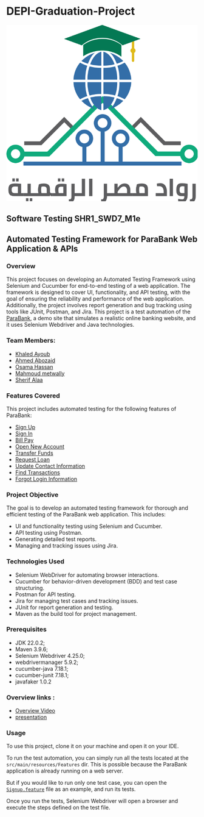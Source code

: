 # DEPI-Graduation-Project
![DEPI](./DEPILogo.png)

## Software Testing SHR1_SWD7_M1e    

## Automated Testing Framework for ParaBank Web Application & APIs

### Overview
This project focuses on developing an Automated Testing Framework using Selenium and Cucumber for end-to-end testing of a web application. The framework is designed to cover UI, functionality, and API testing, with the goal of ensuring the reliability and performance of the web application. Additionally, the project involves report generation and bug tracking using tools like JUnit, Postman, and Jira.
This project is a test automation of the [ParaBank](https://parabank.parasoft.com/parabank/index.htm), a demo site that simulates a realistic
online banking website, and it uses Selenium Webdriver and Java technologies.

### Team Members:
- [Khaled Ayoub](https://github.com/Khaled-Ayoub)
- [Ahmed Abozaid](https://github.com/AhmedMAbuzaid1998)
- [Osama Hassan](https://github.com/hassanossama)
- [Mahmoud metwally](https://github.com/ma7moudmetwaly)
- [Sherif Alaa](https://github.com/sherifalaaaali)

###  Features Covered
This project includes automated testing for the following features of ParaBank:

- [Sign Up](https://github.com/AhmedMAbuzaid1998/parabank/blob/main/src/main/resources/Features/01_SignUp.feature)
- [Sign In](https://github.com/AhmedMAbuzaid1998/parabank/blob/main/src/main/resources/Features/02_SignIn.feature)
- [Bill Pay](https://github.com/AhmedMAbuzaid1998/parabank/blob/main/src/main/resources/Features/03_BillPay.feature)
- [Open New Account](https://github.com/AhmedMAbuzaid1998/parabank/blob/main/src/main/resources/Features/04_OpenNewAccount.feature)
- [Transfer Funds](https://github.com/AhmedMAbuzaid1998/parabank/blob/main/src/main/resources/Features/05_TransferFunds.feature)
- [Request Loan](https://github.com/AhmedMAbuzaid1998/parabank/blob/main/src/main/resources/Features/06_RequestLoan.feature)
- [Update Contact Information](https://github.com/AhmedMAbuzaid1998/parabank/blob/main/src/main/resources/Features/07_UpdateContactInfo.feature)
- [Find Transactions](https://github.com/AhmedMAbuzaid1998/parabank/blob/main/src/main/resources/Features/08_FindTransactions.feature)
- [Forgot Login Information](https://github.com/AhmedMAbuzaid1998/parabank/blob/main/src/main/resources/Features/09_Forgot%20login%20info.feature)

### Project Objective
The goal is to develop an automated testing framework for thorough and efficient testing of the ParaBank web application. This includes:

- UI and functionality testing using Selenium and Cucumber.
- API testing using Postman.
- Generating detailed test reports.
- Managing and tracking issues using Jira.

### Technologies Used
- Selenium WebDriver for automating browser interactions.
- Cucumber for behavior-driven development (BDD) and test case structuring.
- Postman for API testing.
- Jira for managing test cases and tracking issues.
- JUnit for report generation and testing.
- Maven as the build tool for project management.

### Prerequisites
- JDK 22.0.2;
- Maven 3.9.6;
- Selenium Webdriver 4.25.0;
- webdrivermanager 5.9.2;
- cucumber-java 7.18.1;
- cucumber-junit 7.18.1;
- javafaker 1.0.2

### Overview links :
- [Overview Video](https://drive.google.com/file/d/1SYusmVDIhtnHU-oOyQRP4SVEugp-OS9o/view?usp=drive_link)
- [presentation](https://github.com/AhmedMAbuzaid1998/parabank/blob/main/Parabank_Presentation.pptx)


### Usage
To use this project, clone it on your machine and open it on your IDE.

To run the test automation, you can simply run all the tests located  at the `src/main/resources/Features` dir. This is possible
because the ParaBank application is already running on a web server. 

But if you would like to run only one test case, you can open the
[`Signup.feature`](https://github.com/AhmedMAbuzaid1998/parabank/blob/main/src/main/resources/Features/01_SignUp.feature)
file as an example, and run its tests.

Once you run the tests, Selenium Webdriver will open a browser and execute the steps defined on the test file.
